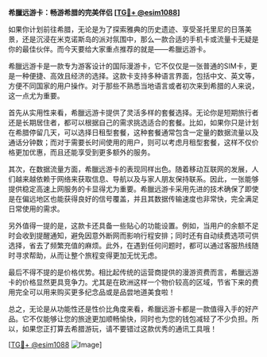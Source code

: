 **希臘远游卡：畅游希腊的完美伴侣 [[TG💪+ @esim1088](https://t.me/s/esim1088)]**

如果你计划前往希腊，无论是为了探索雅典的历史遗迹、享受圣托里尼的日落美景，还是沉浸在米克诺斯岛的派对氛围中，那么一款合适的手机卡或流量卡无疑是你的最佳伙伴。而今天要给大家重点推荐的就是——希臘远游卡。

希臘远游卡是一款专为游客设计的国际漫游卡，它不仅仅是一张普通的SIM卡，更是一种便捷、高效且经济的选择。这款卡支持多种语言界面，包括中文、英文等，方便不同国家的用户操作。对于那些不熟悉当地语言或者初次来到希腊的人来说，这一点尤为重要。

首先从实用性来看，希臘远游卡提供了灵活多样的套餐选择。无论你是短期旅行者还是长期居住者，都可以根据自己的需求挑选适合的套餐。比如，如果你只是计划在希腊停留几天，可以选择日租型套餐，这种套餐通常包含一定量的数据流量以及通话分钟数；而对于需要长时间使用的用户，则可以考虑月租型套餐，这样不仅价格更加优惠，而且还能享受到更多额外的服务。

其次，在数据流量方面，希臘远游卡的表现同样出色。随着移动互联网的发展，人们越来越依赖于网络来获取信息、导航以及与家人朋友保持联系。因此，一张能够提供稳定高速上网服务的卡显得尤为重要。希臘远游卡采用先进的技术确保了即使是在偏远地区也能获得良好的信号覆盖，并且其数据传输速度也非常快，完全满足日常使用的需求。

另外值得一提的是，这款卡还具备一些贴心的功能设置。例如，当用户的余额不足时会收到提醒通知，避免因意外断网而影响行程安排；同时还有自动续费选项可供选择，省去了频繁充值的麻烦。此外，在遇到任何问题时，都可以通过客服热线随时寻求帮助，从而让整个旅程变得更加无忧无虑。

最后不得不提的是价格优势。相比起传统的运营商提供的漫游资费而言，希臘远游卡的价格显然更具竞争力。尤其是在欧洲这样一个物价较高的区域，节省下来的费用完全可以用来购买更多纪念品或是品尝地道美食啦！

总之，无论是从功能性还是性价比角度来看，希臘远游卡都是一款值得入手的好产品。它不仅能够让您的旅途更加顺畅愉快，同时也为您的钱包减轻了不少负担。所以，如果您正打算去希腊游玩，请不要错过这款优秀的通讯工具哦！

[[TG💪+ @esim1088](https://t.me/s/esim1088) ![Image](https://i.postimg.cc/4NQfJmqS/Snipaste-2025-05-13-00-14-12.png)]